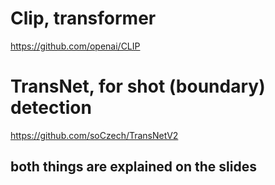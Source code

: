 # Clip, transformer
https://github.com/openai/CLIP

# TransNet, for shot (boundary) detection
https://github.com/soCzech/TransNetV2

## both things are explained on the slides
